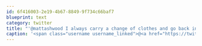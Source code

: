 ```yaml
---
id: 6f416003-2e19-4b67-8849-9f734c66baf7
blueprint: text
category: twitter
title: "'@mattashwood I always carry a change of clothes and go back into skater mode at the airport."
caption: '<span class="username username_linked">@<a href="https://twitter.com/mattashwood" title="Matt Ashwood">mattashwood</a></span> I always carry a change of clothes and go back into skater mode at the airport.'
---
```

